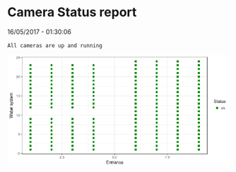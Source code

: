 Camera Status report
================
16/05/2017 - 01:30:06

    All cameras are up and running

![](camreport_files/figure-markdown_github/unnamed-chunk-2-1.png)
